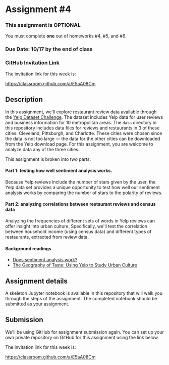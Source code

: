 # Assignment #4

### This assignment is OPTIONAL

You must complete **one** out of homeworks #4, #5, and #6.

### Due Date: 10/17 by the end of class

### GitHub Invitation Link

The invitation link for this week is:

https://classroom.github.com/a/E5aA08Cm

## Description

In this assignment, we'll explore restaurant review data available through the [Yelp Dataset Challenge](https://www.yelp.com/dataset/challenge). The dataset includes Yelp data for user reviews and business information for 10 metropolitan areas. The `data` directory in this repository includes data files for reviews and restaurants in 3 of these cities: Cleveland, Pittsburgh, and Charlotte. These cities were chosen since the data is not too large — the data for the other cities can be downloaded from the Yelp download page. For this assignment, you are welcome to analyze data any of the three cities.

This assignment is broken into two parts:

#### Part 1: testing how well sentiment analysis works.

Because Yelp reviews include the number of stars given by the user, the Yelp data set provides a unique opportunity to test how well our sentiment analysis works by comparing the number of stars to the polarity of reviews.

#### Part 2: analyzing correlations between restaurant reviews and census data

Analyzing the frequencies of different sets of words in Yelp reviews can offer insight into urban culture. Specifically, we'll test the correlation between household income (using census data) and different types of restaurants, extracted from review data.

#### Background readings

- [Does sentiment analysis work?](http://varianceexplained.org/r/yelp-sentiment/)
- [The Geography of Taste: Using Yelp to Study Urban Culture](https://www.mdpi.com/2220-9964/7/9/376/pdf/1)

## Assignment details

A skeleton Jupyter notebook is available in this repository that will walk you through the steps of the assignment. The completed notebook should be submitted as your assignment.

## Submission

We'll be using GitHub for assignment submission again. You can set up your own private repository on GitHub for this assignment using the link below.

The invitation link for this week is:

https://classroom.github.com/a/E5aA08Cm
